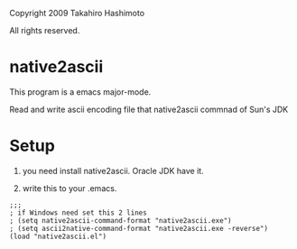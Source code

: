 Copyright 2009 Takahiro Hashimoto

All rights reserved.

native2ascii
============

This program is a emacs major-mode.

Read and write ascii encoding file that native2ascii commnad of Sun's JDK

Setup
=====

1. you need install native2ascii. Oracle JDK have it.

2. write this to your .emacs.
```lisp:.emacs
;;;
; if Windows need set this 2 lines
; (setq native2ascii-command-format "native2ascii.exe")
; (setq ascii2native-command-format "native2ascii.exe -reverse")
(load "native2ascii.el")
```
